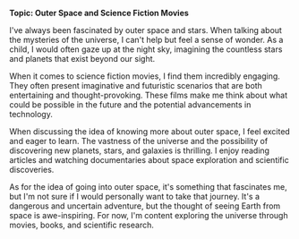 **Topic: Outer Space and Science Fiction Movies**

I've always been fascinated by outer space and stars. When talking about the mysteries of the universe, I can't help but feel a sense of wonder. As a child, I would often gaze up at the night sky, imagining the countless stars and planets that exist beyond our sight.

When it comes to science fiction movies, I find them incredibly engaging. They often present imaginative and futuristic scenarios that are both entertaining and thought-provoking. These films make me think about what could be possible in the future and the potential advancements in technology.

When discussing the idea of knowing more about outer space, I feel excited and eager to learn. The vastness of the universe and the possibility of discovering new planets, stars, and galaxies is thrilling. I enjoy reading articles and watching documentaries about space exploration and scientific discoveries.

As for the idea of going into outer space, it's something that fascinates me, but I'm not sure if I would personally want to take that journey. It's a dangerous and uncertain adventure, but the thought of seeing Earth from space is awe-inspiring. For now, I'm content exploring the universe through movies, books, and scientific research.